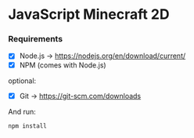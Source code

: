# JavaScript Minecraft 2D

### Requirements
 - [x] Node.js -> https://nodejs.org/en/download/current/
 - [x] NPM (comes with Node.js)
 
optional:

 - [x] Git -> https://git-scm.com/downloads


And run:

`npm install`
